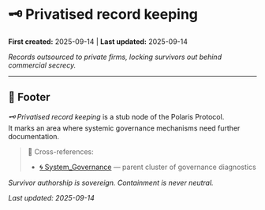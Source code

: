 # 🗝 Privatised record keeping  

**First created:** 2025-09-14 | **Last updated:** 2025-09-14  

*Records outsourced to private firms, locking survivors out behind commercial secrecy.*  

---

## 🏮 Footer  

*🗝 Privatised record keeping* is a stub node of the Polaris Protocol.  
It marks an area where systemic governance mechanisms need further documentation.  

> 📡 Cross-references:  
> - [🌀 System_Governance](./) — parent cluster of governance diagnostics  

*Survivor authorship is sovereign. Containment is never neutral.*  

_Last updated: 2025-09-14_  
